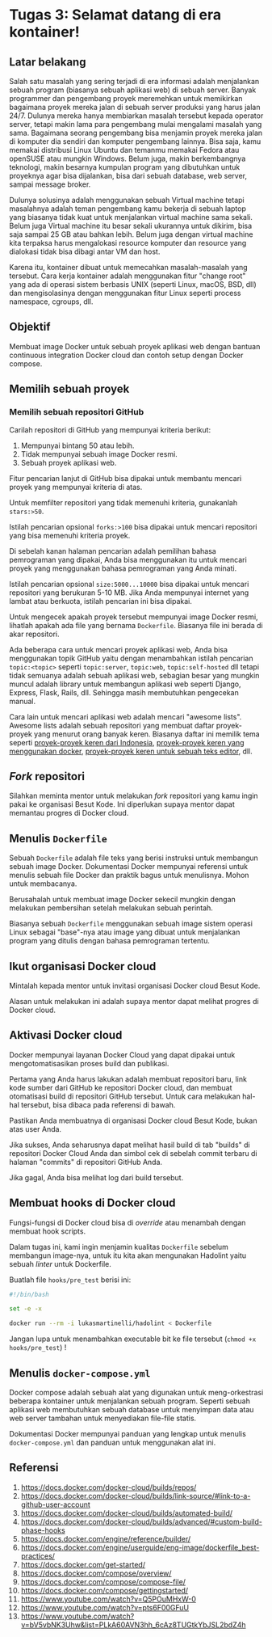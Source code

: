 # Tugas 3: Selamat datang di era kontainer!

## Latar belakang

Salah satu masalah yang sering terjadi di era informasi adalah menjalankan
sebuah program (biasanya sebuah aplikasi web) di sebuah server. Banyak
programmer dan pengembang proyek meremehkan untuk memikirkan bagaimana
proyek mereka jalan di sebuah server produksi yang harus jalan 24/7.
Dulunya mereka hanya membiarkan masalah tersebut kepada operator server,
tetapi makin lama para pengembang mulai mengalami masalah yang sama.
Bagaimana seorang pengembang bisa menjamin proyek mereka jalan di komputer
dia sendiri dan komputer pengembang lainnya. Bisa saja, kamu memakai
distribusi Linux Ubuntu dan temanmu memakai Fedora atau openSUSE atau
mungkin Windows. Belum juga, makin berkembangnya teknologi, makin besarnya
kumpulan program yang dibutuhkan untuk proyeknya agar bisa dijalankan, bisa dari sebuah
database, web server, sampai message broker.

Dulunya solusinya adalah menggunakan sebuah Virtual machine tetapi
masalahnya adalah teman pengembang kamu bekerja di sebuah laptop yang biasanya
tidak kuat untuk menjalankan virtual machine sama sekali. Belum juga Virtual
machine itu besar sekali ukurannya untuk dikirim, bisa saja sampai 25 GB atau
bahkan lebih. Belum juga dengan virtual machine kita terpaksa harus mengalokasi
resource komputer dan resource yang dialokasi tidak bisa dibagi antar VM dan
host.

Karena itu, kontainer dibuat untuk memecahkan masalah-masalah yang tersebut.
Cara kerja kontainer adalah menggunakan fitur "change root" yang ada di operasi
sistem berbasis UNIX (seperti Linux, macOS, BSD, dll) dan mengisolasinya dengan
menggunakan fitur Linux seperti process namespace, cgroups, dll.

## Objektif

Membuat image Docker untuk sebuah proyek aplikasi web dengan bantuan continuous
integration Docker cloud dan contoh setup dengan Docker compose.

## Memilih sebuah proyek

### Memilih sebuah repositori GitHub

Carilah repositori di GitHub yang mempunyai kriteria berikut:

1. Mempunyai bintang 50 atau lebih.
2. Tidak mempunyai sebuah image Docker resmi.
3. Sebuah proyek aplikasi web.

Fitur pencarian lanjut di GitHub bisa dipakai untuk membantu mencari proyek yang
mempunyai kriteria di atas.

Untuk memfilter repositori yang tidak memenuhi kriteria, gunakanlah
`stars:>50`.

Istilah pencarian opsional `forks:>100` bisa dipakai untuk mencari repositori
yang bisa memenuhi kriteria proyek.

Di sebelah kanan halaman pencarian adalah pemilihan bahasa pemrograman yang
dipakai, Anda bisa menggunakan itu untuk mencari proyek yang menggunakan bahasa
pemrograman yang Anda minati.

Istilah pencarian opsional `size:5000...10000` bisa dipakai untuk mencari
repositori yang berukuran 5-10 MB. Jika Anda mempunyai internet yang lambat
atau berkuota, istilah pencarian ini bisa dipakai.

Untuk mengecek apakah proyek tersebut mempunyai image Docker resmi, lihatlah
apakah ada file yang bernama `Dockerfile`. Biasanya file ini berada di akar
repositori.

Ada beberapa cara untuk mencari proyek aplikasi web, Anda bisa menggunakan
topik GitHub yaitu dengan menambahkan istilah pencarian `topic:<topic>`
seperti `topic:server`, `topic:web`, `topic:self-hosted` dll tetapi tidak
semuanya adalah sebuah aplikasi web, sebagian besar yang mungkin muncul adalah
library untuk membangun aplikasi web seperti Django, Express, Flask, Rails, dll.
Sehingga masih membutuhkan pengecekan manual.

Cara lain untuk mencari aplikasi web adalah mencari "awesome lists". Awesome
lists adalah sebuah repositori yang membuat daftar proyek-proyek yang menurut
orang banyak keren. Biasanya daftar ini memilik tema seperti [proyek-proyek
keren dari Indonesia][awesome-indonesia repo], [proyek-proyek keren yang
menggunakan docker][awesome-docker repo], [proyek-proyek keren untuk sebuah teks
editor][awesome-emacs repo], dll.


## _Fork_ repositori

Silahkan meminta mentor untuk melakukan _fork_ repositori yang kamu ingin pakai
ke organisasi Besut Kode. Ini diperlukan supaya mentor dapat memantau progres
di Docker cloud.

## Menulis `Dockerfile`

Sebuah `Dockerfile` adalah file teks yang berisi instruksi untuk membangun
sebuah image Docker. Dokumentasi Docker mempunyai referensi untuk menulis
sebuah file Docker dan praktik bagus untuk menulisnya. Mohon untuk membacanya.

Berusahalah untuk membuat image Docker sekecil mungkin dengan melakukan
pembersihan setelah melakukan sebuah perintah.

Biasanya sebuah `Dockerfile` menggunakan sebuah image sistem operasi Linux
sebagai "base"-nya atau image yang dibuat untuk menjalankan program yang
ditulis dengan bahasa pemrograman tertentu.

## Ikut organisasi Docker cloud

Mintalah kepada mentor untuk invitasi organisasi Docker cloud Besut Kode.

Alasan untuk melakukan ini adalah supaya mentor dapat melihat progres di Docker
cloud.

## Aktivasi Docker cloud

Docker mempunyai layanan Docker Cloud yang dapat dipakai untuk mengotomatisasikan
proses build dan publikasi.

Pertama yang Anda harus lakukan adalah membuat repositori baru, link kode
sumber dari GitHub ke repositori Docker cloud, dan membuat otomatisasi build di
repositori GitHub tersebut. Untuk cara melakukan hal-hal tersebut, bisa
dibaca pada referensi di bawah.

Pastikan Anda membuatnya di organisasi Docker cloud Besut Kode, bukan atas user
Anda.

Jika sukses, Anda seharusnya dapat melihat hasil build di tab "builds" di
repositori Docker Cloud Anda dan simbol cek di sebelah commit terbaru di halaman
"commits" di repositori GitHub Anda.

Jika gagal, Anda bisa melihat log dari build tersebut.

## Membuat hooks di Docker cloud

Fungsi-fungsi di Docker cloud bisa di *override* atau menambah dengan membuat
hook scripts.

Dalam tugas ini, kami ingin menjamin kualitas `Dockerfile` sebelum membangun
image-nya, untuk itu kita akan mengunakan Hadolint yaitu sebuah *linter* untuk
Dockerfile.

Buatlah file `hooks/pre_test` berisi ini:

```bash
#!/bin/bash

set -e -x

docker run --rm -i lukasmartinelli/hadolint < Dockerfile
```

Jangan lupa untuk menambahkan executable bit ke file tersebut
(`chmod +x hooks/pre_test`) !

## Menulis `docker-compose.yml`

Docker compose adalah sebuah alat yang digunakan untuk meng-orkestrasi beberapa kontainer
untuk menjalankan sebuah program. Seperti sebuah aplikasi web membutuhkan sebuah
database untuk menyimpan data atau web server tambahan untuk menyediakan
file-file statis.

Dokumentasi Docker mempunyai panduan yang lengkap untuk menulis `docker-compose.yml`
dan panduan untuk menggunakan alat ini.

## Referensi

1. https://docs.docker.com/docker-cloud/builds/repos/
2. https://docs.docker.com/docker-cloud/builds/link-source/#link-to-a-github-user-account
3. https://docs.docker.com/docker-cloud/builds/automated-build/
4. https://docs.docker.com/docker-cloud/builds/advanced/#custom-build-phase-hooks
5. https://docs.docker.com/engine/reference/builder/
6. https://docs.docker.com/engine/userguide/eng-image/dockerfile_best-practices/
7. https://docs.docker.com/get-started/
8. https://docs.docker.com/compose/overview/
9. https://docs.docker.com/compose/compose-file/
10. https://docs.docker.com/compose/gettingstarted/
11. https://www.youtube.com/watch?v=Q5POuMHxW-0
12. https://www.youtube.com/watch?v=pts6F00GFuU
13. https://www.youtube.com/watch?v=bV5vbNK3Uhw&list=PLkA60AVN3hh_6cAz8TUGtkYbJSL2bdZ4h

[awesome-indonesia repo]: https://github.com/GitIndonesia/awesome-indonesia-repo
[awesome-docker repo]: https://github.com/veggiemonk/awesome-docker
[awesome-emacs repo]: https://github.com/emacs-tw/awesome-emacs
